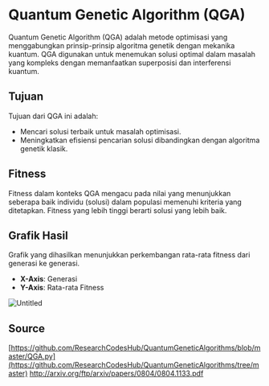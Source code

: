 # Quantum Genetic Algorithm (QGA)
Quantum Genetic Algorithm (QGA) adalah metode optimisasi yang menggabungkan prinsip-prinsip algoritma genetik dengan mekanika kuantum. QGA digunakan untuk menemukan solusi optimal dalam masalah yang kompleks dengan memanfaatkan superposisi dan interferensi kuantum.

## Tujuan
Tujuan dari QGA ini adalah:
- Mencari solusi terbaik untuk masalah optimisasi.
- Meningkatkan efisiensi pencarian solusi dibandingkan dengan algoritma genetik klasik.

## Fitness
Fitness dalam konteks QGA mengacu pada nilai yang menunjukkan seberapa baik individu (solusi) dalam populasi memenuhi kriteria yang ditetapkan. Fitness yang lebih tinggi berarti solusi yang lebih baik.

## Grafik Hasil
Grafik yang dihasilkan menunjukkan perkembangan rata-rata fitness dari generasi ke generasi. 
- **X-Axis**: Generasi
- **Y-Axis**: Rata-rata Fitness
  
![Untitled](https://github.com/user-attachments/assets/7c57eb42-d650-4757-a8df-7c7c42c7f5b2)

## Source

[https://github.com/ResearchCodesHub/QuantumGeneticAlgorithms/blob/master/QGA.py](https://github.com/ResearchCodesHub/QuantumGeneticAlgorithms/tree/master)
http://arxiv.org/ftp/arxiv/papers/0804/0804.1133.pdf
